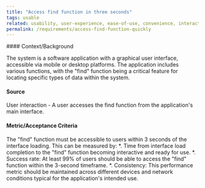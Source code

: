 ```yaml
---
title: "Access find function in three seconds"
tags: usable
related: usability, user-experience, ease-of-use, convenience, interaction-capability
permalink: /requirements/access-find-function-quickly
---
```


<div class="quality-requirement" markdown="1">
#### Context/Background

The system is a software application with a graphical user interface, accessible via mobile or desktop platforms.
The application includes various functions, with the "find" function being a critical feature for locating specific types of data within the system.

#### Source

User interaction - A user accesses the find function from the application's main interface.

#### Metric/Acceptance Criteria

The "find" function must be accessible to users within 3 seconds of the interface loading.
This can be measured by:
*. Time from interface load completion to the "find" function becoming interactive and ready for use.
*. Success rate: At least 99% of users should be able to access the "find" function within the 3-second timeframe.
*. Consistency: This performance metric should be maintained across different devices and network conditions typical for the application's intended use.
</div><br>




